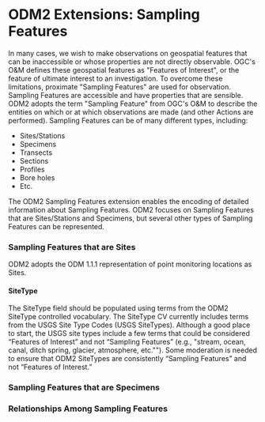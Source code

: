 ODM2 Extensions: Sampling Features
==================================
In many cases, we wish to make observations on geospatial features that can be inaccessible or whose properties are not directly observable. OGC's O&M defines these geospatial features as "Features of Interest", or the feature of ultimate interest to an investigation. To overcome these limitations, proximate "Sampling Features" are used for observation. Sampling Features are accessible and have properties that are sensible. ODM2 adopts the term "Sampling Feature" from OGC's O&M to describe the entities on which or at which observations are made (and other Actions are performed). Sampling Features can be of many different types, including:

* Sites/Stations
* Specimens
* Transects
* Sections
* Profiles
* Bore holes
* Etc.

The ODM2 Sampling Features extension enables the encoding of detailed information about Sampling Features. ODM2 focuses on Sampling Features that are Sites/Stations and Specimens, but several other types of Sampling Features can be represented.

### Sampling Features that are Sites ###
ODM2 adopts the ODM 1.1.1 representation of point monitoring locations as Sites. 

#### SiteType ####
The SiteType field should be populated using terms from the ODM2 SiteType controlled vocabulary. The SiteType CV currently includes terms from the USGS Site Type Codes (USGS SiteTypes). Although a good place to start, the USGS site types include a few terms that could be considered “Features of Interest” and not “Sampling Features” (e.g., "stream, ocean, canal, ditch spring, glacier, atmosphere, etc.""). Some moderation is needed to ensure that ODM2 SiteTypes are consistently “Sampling Features” and not “Features of Interest.”  

### Sampling Features that are Specimens ###


### Relationships Among Sampling Features ###
